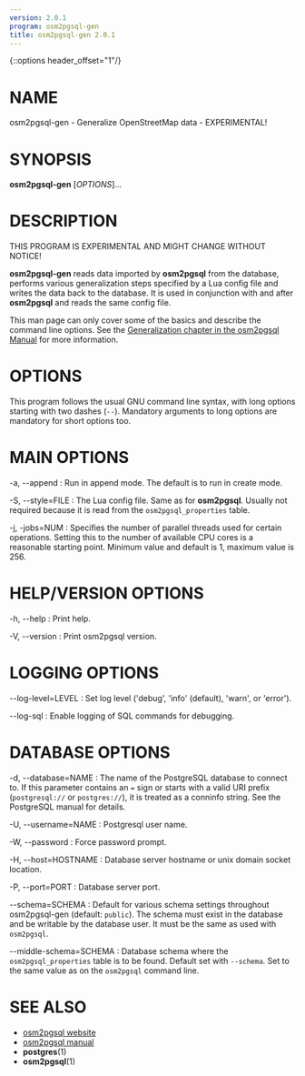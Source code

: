```yaml
---
version: 2.0.1
program: osm2pgsql-gen
title: osm2pgsql-gen 2.0.1
---
```

{::options header_offset="1"/}

# NAME

osm2pgsql-gen - Generalize OpenStreetMap data - EXPERIMENTAL!

# SYNOPSIS

**osm2pgsql-gen** \[*OPTIONS*\]...

# DESCRIPTION

THIS PROGRAM IS EXPERIMENTAL AND MIGHT CHANGE WITHOUT NOTICE!

**osm2pgsql-gen** reads data imported by **osm2pgsql** from the database,
performs various generalization steps specified by a Lua config file and
writes the data back to the database. It is used in conjunction with and
after **osm2pgsql** and reads the same config file.

This man page can only cover some of the basics and describe the command line
options. See the [Generalization chapter in the osm2pgsql
Manual](https://osm2pgsql.org/doc/manual.html#generalization) for more
information.

# OPTIONS

This program follows the usual GNU command line syntax, with long options
starting with two dashes (`--`). Mandatory arguments to long options are
mandatory for short options too.

# MAIN OPTIONS

-a, \--append
:   Run in append mode. The default is to run in create mode.

-S, \--style=FILE
:   The Lua config file. Same as for **osm2pgsql**. Usually not required
    because it is read from the `osm2pgsql_properties` table.

-j, \-jobs=NUM
:   Specifies the number of parallel threads used for certain operations.
    Setting this to the number of available CPU cores is a reasonable starting
    point. Minimum value and default is 1, maximum value is 256.

# HELP/VERSION OPTIONS

-h, \--help
:   Print help.

-V, \--version
:   Print osm2pgsql version.

# LOGGING OPTIONS

\--log-level=LEVEL
:   Set log level ('debug', 'info' (default), 'warn', or 'error').

\--log-sql
:   Enable logging of SQL commands for debugging.

# DATABASE OPTIONS

-d, \--database=NAME
:   The name of the PostgreSQL database to connect to. If this parameter
    contains an `=` sign or starts with a valid URI prefix (`postgresql://` or
    `postgres://`), it is treated as a conninfo string. See the PostgreSQL
    manual for details.

-U, \--username=NAME
:   Postgresql user name.

-W, \--password
:   Force password prompt.

-H, \--host=HOSTNAME
:   Database server hostname or unix domain socket location.

-P, \--port=PORT
:   Database server port.

\--schema=SCHEMA
:   Default for various schema settings throughout osm2pgsql-gen
    (default: `public`). The schema must exist in the database and be writable
    by the database user. It must be the same as used with `osm2pgsql`.

\--middle-schema=SCHEMA
:   Database schema where the `osm2pgsql_properties` table is to be found.
    Default set with `--schema`. Set to the same value as on the `osm2pgsql`
    command line.

# SEE ALSO

* [osm2pgsql website](https://osm2pgsql.org)
* [osm2pgsql manual](https://osm2pgsql.org/doc/manual.html)
* **postgres**(1)
* **osm2pgsql**(1)

